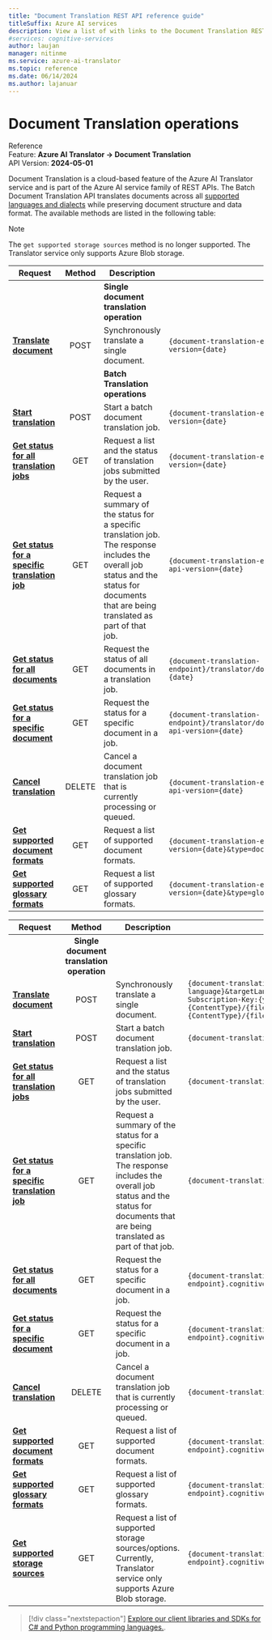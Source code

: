 ```yaml
---
title: "Document Translation REST API reference guide"
titleSuffix: Azure AI services
description: View a list of with links to the Document Translation REST APIs.
#services: cognitive-services
author: laujan
manager: nitinme
ms.service: azure-ai-translator
ms.topic: reference
ms.date: 06/14/2024
ms.author: lajanuar
---
```


# Document Translation operations

Reference</br>
Feature: **Azure AI Translator → Document Translation**</br>
API Version: **2024-05-01**</br>

Document Translation is a cloud-based feature of the Azure AI Translator service and is part of the Azure AI service family of REST APIs. The Batch Document Translation API translates documents across all [supported languages and dialects](../../language-support.md) while preserving document structure and data format. The available methods are listed in the following table:

> [!NOTE]
> The `get supported storage sources` method is no longer supported. The Translator service only supports Azure Blob storage.

| Request|Method| Description|API path|
|---------|:-------:|-------|-----|
|||**Single document translation operation** ||
|[**Translate document**](translate-document.md)|POST|Synchronously translate a single document.|`{document-translation-endpoint}/translator/document:translate?api-version={date}`|
|||**Batch Translation operations**||
|[**Start translation**](start-translation.md)|POST| Start a batch document translation job.|`{document-translation-endpoint}/translator/document/batches?api-version={date}`|
|[**Get status for all translation jobs**](get-translations-status.md)|GET| Request a list and the status of translation jobs submitted by the user.|`{document-translation-endpoint}/translator/document/batches?api-version={date}`|
|[**Get status for a specific translation job**](get-translation-status.md) |GET| Request a summary of the status for a specific translation job. The response includes the overall job status and the status for documents that are being translated as part of that job.|`{document-translation-endpoint}/translator/document/batches/{id}?api-version={date}`|
|[**Get status for all documents**](get-documents-status.md)|GET|Request the status of all documents in a translation job.|`{document-translation-endpoint}/translator/document/batches/{id}/documents?api-version={date}`|
|[**Get status for a specific document**](get-document-status.md)|GET| Request the status for a specific document in a job. |`{document-translation-endpoint}/translator/document/batches/{id}/documents/{documentId}?api-version={date}`|
|[**Cancel translation**](cancel-translation.md)|DELETE| Cancel a document translation job that is currently processing or queued.|`{document-translation-endpoint}/translator/document/batches/{id}?api-version={date}`|
|[**Get supported document formats**](get-supported-document-formats.md)|GET| Request a list of supported document formats.|`{document-translation-endpoint}/translator/document/formats?api-version={date}&type=document`|
|[**Get supported glossary formats**](get-supported-glossary-formats.md)|GET|Request a list of supported glossary formats.|`{document-translation-endpoint}/translator/document/formats?api-version={date}&type=glossary`|

| Request|Method| Description|API path|
|---------|:-------:|-------|-----|
||**Single document translation operation** |||
|[**Translate document**](translate-document.md)|POST|Synchronously translate a single document.|`{document-translation-endpoint}/translator/document:translate?sourceLanguage={source language}&targetLanguage={target language}&api-version=2023-11-01-preview" -H "Ocp-Apim-Subscription-Key:{your-key}"  -F "document={path-to-your-document-with-file-extension};type={ContentType}/{file-extension}" -F "glossary={path-to-your-glossary-with-file-extension};type={ContentType}/{file-extension}" -o "{path-to-output-file}"`|
|[**Start translation**](start-translation.md)|POST|Start a batch document translation job.|`{document-translation-endpoint}.cognitiveservices.azure.com/translator/text/batch/v1.1/batches`|
|[**Get status for all translation jobs**](get-translations-status.md)|GET|Request a list and the status of translation jobs submitted by the user.|`{document-translation-endpoint}.cognitiveservices.azure.com/translator/text/batch/v1.1/batches`|
|[**Get status for a specific translation job**](get-translation-status.md)|GET| Request a summary of the status for a specific translation job. The response includes the overall job status and the status for documents that are being translated as part of that job.|`{document-translation-endpoint}.cognitiveservices.azure.com/translator/text/batch/v1.1/batches/{id}`|
|[**Get status for all documents**](get-documents-status.md)|GET| Request the status for a specific document in a job.|`{document-translation-endpoint}.cognitiveservices.azure.com/translator/text/batch/v1.1/batches/{id}/documents`|
|[**Get status for a specific document**](get-document-status.md)|GET| Request the status for a specific document in a job.|`{document-translation-endpoint}.cognitiveservices.azure.com/translator/text/batch/v1.1/batches/{id}/documents/{documentId}`|
|[**Cancel translation**](cancel-translation.md)|DELETE| Cancel a document translation job that is currently processing or queued.|`{document-translation-endpoint}.cognitiveservices.azure.com/translator/text/batch/v1.1/batches/{id}`|
| [**Get supported document formats**](get-supported-document-formats.md)|GET| Request a list of supported document formats.|`{document-translation-endpoint}.cognitiveservices.azure.com/translator/text/batch/v1.1/documents/formats`|
|[**Get supported glossary formats**](get-supported-glossary-formats.md)|GET|Request a list of supported glossary formats.|`{document-translation-endpoint}.cognitiveservices.azure.com/translator/text/batch/v1.1/glossaries/formats`|
|[**Get supported storage sources**](get-supported-storage-sources.md)|GET|Request a list of supported storage sources/options. Currently, Translator service only supports Azure Blob storage.|`{document-translation-endpoint}.cognitiveservices.azure.com/translator/text/batch/v1.1/storagesources`|




> [!div class="nextstepaction"]
> [Explore our client libraries and SDKs for C# and Python programming languages.](../quickstarts/client-library-sdks.md).
